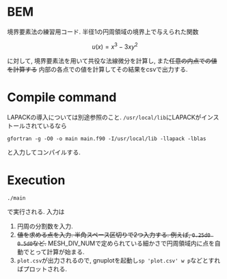 # BEM
境界要素法の練習用コード.
半径1の円周領域の境界上で与えられた関数
```math
u(x)=x^3-3xy^2
```
に対して, 境界要素法を用いて共役な法線微分を計算し, また~~任意の内点での値を計算する~~ 内部の各点での値を計算してその結果をcsvで出力する.

# Compile command
LAPACKの導入については別途参照のこと. ```/usr/local/lib```にLAPACKがインストールされているなら
```
gfortran -g -O0 -o main main.f90 -I/usr/local/lib -llapack -lblas
```
と入力してコンパイルする.

# Execution
```
./main
```
で実行される. 入力は
1. 円周の分割数を入力.
2. ~~値を求める点を入力. 半角スペース区切りで2つ入力する. 例えば, ``` 0.25d0 0.5d0 ```など.~~ MESH_DIV_NUMで定められている細かさで円周領域内に点を自動でとって計算が始まる.
3. ```plot.csv```が出力されるので, gnuplotを起動し```sp 'plot.csv' w p```などとすればプロットされる.